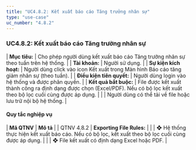 ```yaml
---
title: "UC4.8.2: Kết xuất báo cáo Tăng trưởng nhân sự"
type: "use-case"
uc_number: "4.8.2"
---
```


### UC4.8.2: Kết xuất báo cáo Tăng trưởng nhân sự

| **Mục tiêu:** | Cho phép người dùng kết xuất báo cáo Tăng trưởng nhân sự theo tuần trên hệ thống. |
| **Tài khoản:** | Người sử dụng. |
| **Sự kiện kích hoạt:** | Người dùng click vào icon Kết xuất trong Màn hình Báo cáo tăng giảm nhân sự (theo tuần). |
| **Điều kiện tiên quyết:** | Người dùng login vào hệ thống và được phân quyền. |
| **Kết quả bắt buộc:** | File được kết xuất thành công ra định dạng được chọn (Excel/PDF). Nếu có bộ lọc kết xuất theo bộ lọc cuối cùng được áp dụng. |
|  | Người dùng có thể tải về file hoặc lưu trữ nội bộ hệ thống. |

#### Quy tắc nghiệp vụ

| **Mã QTNV** | **Mô tả** |
| QTNV 4.8.2 | **Exporting File Rules:** |
|  | ❖ Hệ thống thực hiện kết xuất báo cáo. Nếu có bộ lọc, kết xuất theo bộ lọc cuối cùng được áp dụng. |
|  | ❖ File kết xuất có định dạng Excel hoặc PDF. |
